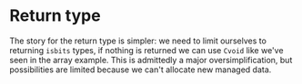 # Return type

The story for the return type is simpler: we need to limit ourselves to returning `isbits` types, if nothing is returned we can use `Cvoid` like we've seen in the array example. This is admittedly a major oversimplification, but possibilities are limited because we can't allocate new managed data.
